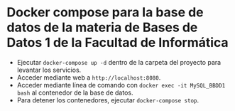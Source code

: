 Docker compose para la base de datos de la materia de Bases de Datos 1 de la Facultad de Informática
====


* Ejecutar `docker-compose up -d` dentro de la carpeta del proyecto para levantar los servicios.
* Acceder mediante web a `http://localhost:8080`.
* Acceder mediante línea de comando con `docker exec -it MySQL_BBDD1 bash` al contenedor de la base de datos.
* Para detener los contenedores, ejecutar `docker-compose stop`.

